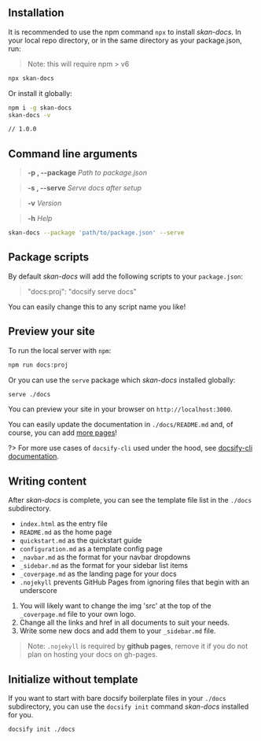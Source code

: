 ## Installation

It is recommended to use the npm command `npx` to install _skan-docs_.  In your local repo directory, or in the same directory as your package.json, run:

> Note: this will require npm > v6

```bash
npx skan-docs
```

Or install it globally:

```bash
npm i -g skan-docs
skan-docs -v

// 1.0.0
```

## Command line arguments

> **-p , --package**    _Path to package.json_

> **-s , --serve**      _Serve docs after setup_

> **-v**                _Version_

> **-h**                _Help_

```bash
skan-docs --package 'path/to/package.json' --serve
```

## Package scripts

By default _skan-docs_ will add the following scripts to your `package.json`:

> "docs:proj": "docsify serve docs"


You can easily change this to any script name you like!


## Preview your site

To run the local server with `npm`:

```bash
npm run docs:proj
```

Or you can use the `serve` package which _skan-docs_ installed globally:

```bash
serve ./docs
```

You can preview your site in your browser on `http://localhost:3000`.

You can easily update the documentation in `./docs/README.md` and, of course, you can add [more pages](more-pages.md)!

?> For more use cases of `docsify-cli` used under the hood, see [docsify-cli documentation](https://github.com/QingWei-Li/docsify-cli).


## Writing content

After _skan-docs_ is complete, you can see the template file list in the `./docs` subdirectory.

* `index.html` as the entry file
* `README.md` as the home page
* `quickstart.md` as the quickstart guide
* `configuration.md` as a template config page
* `_navbar.md` as the format for your navbar dropdowns
* `_sidebar.md` as the format for your sidebar list items
* `_coverpage.md` as the landing page for your docs
* `.nojekyll` prevents GitHub Pages from ignoring files that begin with an underscore


1. You will likely want to change the img 'src' at the top of the `_coverpage.md` file to your own logo.
2. Change all the links and href in all documents to suit your needs.
3. Write some new docs and add them to your `_sidebar.md` file.

> Note: `.nojekyll` is required by **github pages**, remove it if you do not plan on hosting your docs on gh-pages.


## Initialize without template

If you want to start with bare docsify boilerplate files in your `./docs` subdirectory, you can use the `docsify init` command _skan-docs_ installed for you.

```bash
docsify init ./docs
```
